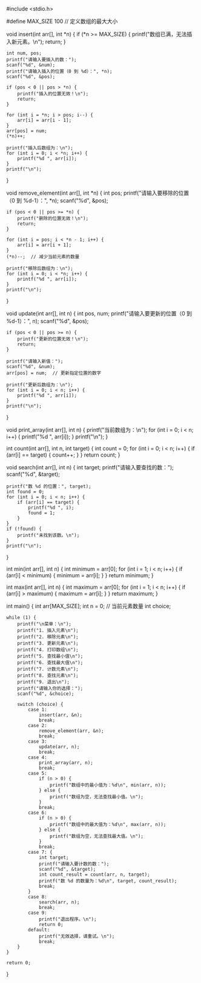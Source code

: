 #include <stdio.h>

#define MAX_SIZE 100  // 定义数组的最大大小

void insert(int arr[], int *n) {
    if (*n >= MAX_SIZE) {
        printf("数组已满，无法插入新元素。\n");
        return;
    }

    int num, pos;
    printf("请输入要插入的数：");
    scanf("%d", &num);
    printf("请输入插入的位置（0 到 %d）：", *n);
    scanf("%d", &pos);

    if (pos < 0 || pos > *n) {
        printf("插入的位置无效！\n");
        return;
    }

    for (int i = *n; i > pos; i--) {
        arr[i] = arr[i - 1];
    }
    arr[pos] = num;
    (*n)++;

    printf("插入后数组为：\n");
    for (int i = 0; i < *n; i++) {
        printf("%d ", arr[i]);
    }
    printf("\n");
}

void remove_element(int arr[], int *n) {
    int pos;
    printf("请输入要移除的位置（0 到 %d-1）：", *n);
    scanf("%d", &pos);

    if (pos < 0 || pos >= *n) {
        printf("删除的位置无效！\n");
        return;
    }

    for (int i = pos; i < *n - 1; i++) {
        arr[i] = arr[i + 1];
    }
    (*n)--;  // 减少当前元素的数量

    printf("移除后数组为：\n");
    for (int i = 0; i < *n; i++) {
        printf("%d ", arr[i]);
    }
    printf("\n");
}

void update(int arr[], int n) {
    int pos, num;
    printf("请输入要更新的位置（0 到 %d-1）：", n);
    scanf("%d", &pos);

    if (pos < 0 || pos >= n) {
        printf("更新的位置无效！\n");
        return;
    }

    printf("请输入新值：");
    scanf("%d", &num);
    arr[pos] = num;  // 更新指定位置的数字

    printf("更新后数组为：\n");
    for (int i = 0; i < n; i++) {
        printf("%d ", arr[i]);
    }
    printf("\n");
}

void print_array(int arr[], int n) {
    printf("当前数组为：\n");
    for (int i = 0; i < n; i++) {
        printf("%d ", arr[i]);
    }
    printf("\n");
}

int count(int arr[], int n, int target) {
    int count = 0;
    for (int i = 0; i < n; i++) {
        if (arr[i] == target) {
            count++;
        }
    }
    return count;
}

void search(int arr[], int n) {
    int target;
    printf("请输入要查找的数：");
    scanf("%d", &target);
    
    printf("数 %d 的位置：", target);
    int found = 0;
    for (int i = 0; i < n; i++) {
        if (arr[i] == target) {
            printf("%d ", i);
            found = 1;
        }
    }
    if (!found) {
        printf("未找到该数。\n");
    }
    printf("\n");
}

int min(int arr[], int n) {
    int minimum = arr[0];
    for (int i = 1; i < n; i++) {
        if (arr[i] < minimum) {
            minimum = arr[i];
        }
    }
    return minimum;
}

int max(int arr[], int n) {
    int maximum = arr[0];
    for (int i = 1; i < n; i++) {
        if (arr[i] > maximum) {
            maximum = arr[i];
        }
    }
    return maximum;
}

int main() {
    int arr[MAX_SIZE];
    int n = 0; // 当前元素数量
    int choice;

    while (1) {
        printf("\n菜单：\n");
        printf("1. 插入元素\n");
        printf("2. 移除元素\n");
        printf("3. 更新元素\n");
        printf("4. 打印数组\n");
        printf("5. 查找最小值\n");
        printf("6. 查找最大值\n");
        printf("7. 计数元素\n");
        printf("8. 查找元素\n");
        printf("9. 退出\n");
        printf("请输入你的选择：");
        scanf("%d", &choice);

        switch (choice) {
            case 1:
                insert(arr, &n);
                break;
            case 2:
                remove_element(arr, &n);
                break;
            case 3:
                update(arr, n);
                break;
            case 4:
                print_array(arr, n);
                break;
            case 5:
                if (n > 0) {
                    printf("数组中的最小值为：%d\n", min(arr, n));
                } else {
                    printf("数组为空，无法查找最小值。\n");
                }
                break;
            case 6:
                if (n > 0) {
                    printf("数组中的最大值为：%d\n", max(arr, n));
                } else {
                    printf("数组为空，无法查找最大值。\n");
                }
                break;
            case 7: {
                int target;
                printf("请输入要计数的数：");
                scanf("%d", &target);
                int count_result = count(arr, n, target);
                printf("数 %d 的数量为：%d\n", target, count_result);
                break;
            }
            case 8:
                search(arr, n);
                break;
            case 9:
                printf("退出程序。\n");
                return 0;
            default:
                printf("无效选择，请重试。\n");
                break;
        }
    }

    return 0;
}
